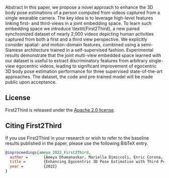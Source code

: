 Abstract
In this paper, we propose a novel approach to enhance the 3D body pose estimations of a person computed from videos captured from a single wearable camera. 
The key idea is to leverage high-level features linking first- and third-views in a joint embedding space. To learn such embedding space we introduce \textit{First2Third}, a new paired synchronized dataset of nearly 2,000 videos depicting human activities captured from both a first and a third view perspective. We explicitly consider spatial- and motion-domain features,  combined using a semi-Siamese architecture trained in a self-supervised fashion.
Experimental results demonstrate that the joint multi-view embedded space learned with our dataset is useful to extract discriminatory features from arbitrary single-view egocentric videos, leading to significant improvement of egocentric 3D body pose estimation performance for three supervised state-of-the-art approaches.
The dataset, the code and pre-trained model will be made public upon acceptance.



## License

First2Third is released under the [Apache 2.0 license](LICENSE).

## Citing First2Third

If you use First2Third in your research or wish to refer to the baseline results published in the paper, please use the following BibTeX entry.

```BibTeX
@inproceedings{ameya_2022_First2Third,
  author =       {Ameya Dhamanaskar, Mariella Dimiccoli, Enric Corona, Albert Pumarola, Francesc Moreno-Noguer},
  title =        {Enhancing Egocentric 3D Pose Estimation with Third Person Views},
  year =         {2022}
}
```
